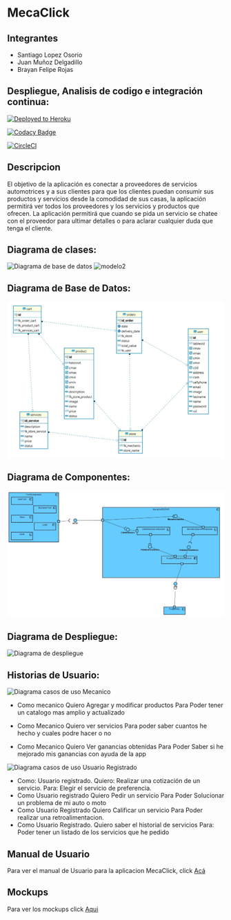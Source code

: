 # MecaClick

## Integrantes
- Santiago Lopez Osorio
- Juan Muñoz Delgadillo
- Brayan Felipe Rojas 

## Despliegue, Analisis de codigo e integración continua:
[![Deployed to Heroku](https://www.herokucdn.com/deploy/button.png)](http://mecaclic.herokuapp.com/)

[![Codacy Badge](https://app.codacy.com/project/badge/Grade/a239c365311e4969bab774b0af6f9a13)](https://www.codacy.com/gh/sfjwarriors/warriors?utm_source=github.com&amp;utm_medium=referral&amp;utm_content=sfjwarriors/warriors&amp;utm_campaign=Badge_Grade)

[![CircleCI](https://circleci.com/gh/sfjwarriors/warriors.svg?style=svg)](https://app.circleci.com/pipelines/github/sfjwarriors/warriors)

## Descripcion
El objetivo de la aplicación es conectar a proveedores de servicios automotrices y a sus clientes para que los clientes puedan consumir sus productos y servicios desde la comodidad de sus casas, la aplicación permitirá ver todos los proveedores y los servicios y productos que ofrecen. La aplicación permitirá que cuando se pida un servicio se chatee con el proveedor para ultimar detalles o para aclarar cualquier duda que tenga el cliente.

## Diagrama de clases:
![Diagrama de base de datos](https://i.ibb.co/6DXYPWw/model.png)
![modelo2](https://i.ibb.co/p1hFmBS/model2.png)

## Diagrama de Base de Datos:
![Diagrama de base de datos](img/ER.jpg)

## Diagrama de Componentes:
![Diagrama de componentes](img/components.jpg)

## Diagrama de Despliegue:
![Diagrama de despliegue](https://i.ibb.co/KqJmsq6/despliegue.png)

## Historias de Usuario:
![Diagrama casos de uso Mecanico](https://i.ibb.co/XsQ2dTm/historia-Mecanico.png)
* Como mecanico 
Quiero Agregar y modificar productos
Para Poder tener un catalogo mas amplio y actualizado 

* Como Mecanico
Quiero ver servicios 
Para poder saber cuantos he hecho y cuales podre hacer o no 

* Como Mecanico 
Quiero Ver ganancias obtenidas 
Para Poder Saber si he mejorado mis ganancias con ayuda de la app

![Diagrama casos de uso Usuario Registrado](https://i.ibb.co/LdhyWQb/historia-Usuario.png)

* Como: Usuario registrado.
Quiero: Realizar una cotización de un servicio.
Para: Elegir el servicio de preferencia.
* Como Usuario registrado
Quiero  Pedir un servicio 
Para Poder Solucionar un problema de mi auto o moto 
* Como Usuario Registrado 
Quiero Calificar un servicio
Para Poder realizar una retroalimentacion.
* Como Usuario Registrado.
Quiero saber el historial de servicios
Para: Poder tener un listado de los servicios que he pedido
## Manual de Usuario
Para ver el manual de Usuario para la aplicacion MecaClick, click [Acá](https://github.com/sfjwarriors/warriors/blob/master/ManualDeUsuario.md)
## Mockups
Para ver los mockups click [Aqui](https://github.com/sfjwarriors/warriors/blob/master/Mockups.pdf)
